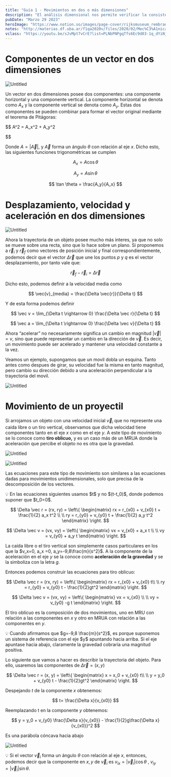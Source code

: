 ```yaml
---
title: "Guía 1 - Movimientos en dos o más dimensiones"
description: "El análisis dimensional nos permite verificar la consistencia de las ecuaciones que describen el movimiento de un objeto. También nos permite identificar las unidades de medida de las variables que intervienen en las ecuaciones y expresar las soluciones en unidades apropiadas. Por ejemplo, si tenemos una ecuación que describe la velocidad de un objeto en términos de su posición y tiempo, el análisis dimensional nos permitiría verificar que la ecuación tiene unidades de longitud dividido por tiempo, lo que corresponde a unidades de velocidad."
pubDate: "Marzo 29 2023"
heroImage: "https://www.notion.so/images/page-cover/rijksmuseum_rembrandt_1642.jpg"
notes: "http://materias.df.uba.ar/f1qa2020v/files/2020/02/Mec%C3%A1nica-2.pdf"
vclass: "https://youtu.be/sJvMpt7vCrE?list=PLNbPNPgqTfs6Ec9d03-1q_dYiNjJ3WNEF"
---
```


# Componentes de un vector en dos dimensiones

![Untitled](/fisica1q/Gui%CC%81a%201%20-%20Movimientos%20en%20dos%20o%20ma%CC%81s%20dimensiones%202a998e55c8454632b7ac431e580ebee4/Untitled.png)

Un vector en dos dimensiones posee dos componentes: una componente horizontal y una componente vertical. La componente horizontal se denota como $A_x$ y la componente vertical se denota como $A_y$. Estas dos componentes se pueden combinar para formar el vector original mediante el teorema de Pitágoras:

$$
A^2 = A_x^2 + A_y^2


$$

Donde $A = |\vec A|$, y $\vec A$ forma un ángulo $\theta$ con relación al eje $x$. Dicho esto, las siguientes funciones trigonométricas se cumplen

$$
A_x = A \cos \theta
$$

$$
A_y = A \sin \theta
$$

$$
\tan \theta = \frac{A_y}{A_x}
$$

# Desplazamiento, velocidad y aceleración en dos dimensiones

![Untitled](/fisica1q/Gui%CC%81a%201%20-%20Movimientos%20en%20dos%20o%20ma%CC%81s%20dimensiones%202a998e55c8454632b7ac431e580ebee4/Untitled%201.png)

Ahora la trayectoria de un objeto posee mucho más interes, ya que no solo se mueve sobre una recta, sino que lo hace sobre un plano. Si proponemos a $\vec r_i$ y $\vec r_f$ como vectores de posición inicial y final correspondientemente, podemos decir que el vector $\Delta \vec r$ que une los puntos $p$ y $q$ es el vector desplazamiento, por tanto vale que:

$$
\vec r_f - \vec r_i = \Delta \vec r
$$

Dicho esto, podemos definir a la velocidad media como

$$
\vec{v}_{media} = \frac{\Delta \vec{r}}{\Delta t}
$$

Y de esta forma podemos definir

$$
\vec v = \lim_{\Delta t \rightarrow 0} \frac{\Delta \vec r}{\Delta t}
$$

$$
\vec a = \lim_{\Delta t \rightarrow 0} \frac{\Delta \vec v}{\Delta t}
$$

Ahora “acelerar” no necesariamente significa un cambio en magnitud $|\vec v| = v$, sino que puede representar un cambio en la dirección de $\vec v$. Es decir, un movimiento puede ser acelerado y mantener una velocidad constante a la vez.

Veamos un ejemplo, supongamos que un movil dobla un esquina. Tanto antes como despues de girar, su velocidad fue la misma en tanto magnitud, pero cambio su dirección debido a una aceleración perpendicular a la trayectoria del movil.

![Untitled](/fisica1q/Gui%CC%81a%201%20-%20Movimientos%20en%20dos%20o%20ma%CC%81s%20dimensiones%202a998e55c8454632b7ac431e580ebee4/Untitled%202.png)

# Movimiento de un proyectil

Si arrojamos un objeto con una velocidad inicial $\vec v_i$ que no represente una caida libre o un tiro vertical, observamos que dicha velocidad tiene componentes tanto en el eje $x$ como en el eje $y$. A este tipo de movimiento se lo conoce como **tiro oblicuo,** y es un caso más de un MRUA donde la aceleración que percibe el objeto no es otra que la gravedad.

![Untitled](/fisica1q/Gui%CC%81a%201%20-%20Movimientos%20en%20dos%20o%20ma%CC%81s%20dimensiones%202a998e55c8454632b7ac431e580ebee4/Untitled%203.png)

![Untitled](/fisica1q/Gui%CC%81a%201%20-%20Movimientos%20en%20dos%20o%20ma%CC%81s%20dimensiones%202a998e55c8454632b7ac431e580ebee4/Untitled%204.png)

Las ecuaciones para este tipo de movimiento son similares a las ecuaciones dadas para movimientos unidimensionales, solo que precisa de la descomposición de los vectores.

<aside>
💡 En las ecuaciones siguientes usamos $t$ y no $(t-t_0)$, donde podemos suponer que $t_0=0$.

</aside>

$$
\Delta \vec r = (rx, ry) =
\left\{
\begin{matrix}
rx = r_{x0} + v_{x0} t + \frac{1}{2} a_x t^2 \\ \\
ry = r_{y0} + v_{y0} t + \frac{1}{2} a_y t^2
\end{matrix}
\right.
$$

$$
\Delta \vec v = (vx, vy) =
\left\{
\begin{matrix}
vx = v_{x0} + a_x t \\ \\
vy = v_{y0} + a_y t
\end{matrix}
\right.
$$

La caída libre o el tiro vertical son simplemente casos particulares en los que la $v_x=0, a_x =0, a_y=-9,8\frac{m}{s^2}$. A la componente de la aceleración en el eje $y$ se la conoce como **aceleración de la gravedad** y se la simboliza con la letra $g$.

Entonces podemos construir las ecuaciones para tiro oblicuo:

$$
\Delta \vec r = (rx, ry) =
\left\{
\begin{matrix}
rx = r_{x0} + v_{x0} t\\ \\
ry = r_{y0} + v_{y0} t - \frac{1}{2}gt^2
\end{matrix}
\right.
$$

$$
\Delta \vec v = (vx, vy) =
\left\{
\begin{matrix}
vx = v_{x0} \\ \\
vy = v_{y0} -g t
\end{matrix}
\right.
$$

El tiro oblicuo es la composición de dos movimientos, uno en MRU con relación a las componentes en $x$ y otro en MRUA con relación a las componentes en $y$.

<aside>
💡 Cuando afirmamos que $g=-9,8 \frac{m}{s^2}$, es porque suponemos un sistema de referencia con el eje $y$ apuntando hacia arriba. Si el eje apuntase hacia abajo, claramente la gravedad cobraría una magnitud positiva.

</aside>

Lo siguiente que vamos a hacer es describir la trayectoria del objeto. Para ello, usaremos las componentes de $\Delta \vec r = (x, y)$

$$
\Delta \vec r = (x, y) =
\left\{
\begin{matrix}
x = x_0 + v_{x0} t\\ \\
y = y_0 + v_{y0} t - \frac{1}{2}gt^2
\end{matrix}
\right.
$$

Despejando $t$ de la componente $x$ obtenemos:

$$
t= \frac{\Delta x}{v_{x0}}
$$

Reemplazando t en la componente $y$ obtenemos:

$$
y = y_0 + v_{y0} \frac{\Delta x}{v_{x0}} - \frac{1}{2}g\frac{\Delta x}{v_{x0}}^2
$$

Es una parábola cóncava hacia abajo

![Untitled](/fisica1q/Gui%CC%81a%201%20-%20Movimientos%20en%20dos%20o%20ma%CC%81s%20dimensiones%202a998e55c8454632b7ac431e580ebee4/Untitled%204.png)

<aside>

💡 Si el vector $\vec v_i$ forma un ángulo $\theta$ con relación al eje $x$, entonces, podemos decir que la componente en $x, y$ de $\vec v_i$ es $v_{ix} = |\vec v_i|\cos\theta$ , $v_{iy} = |\vec v_i|\sin\theta$.

</aside>
